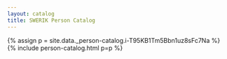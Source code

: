 ```yaml
---
layout: catalog
title: SWERIK Person Catalog
---
```

{% assign p = site.data._person-catalog.i-T95KB1Tm5Bbn1uz8sFc7Na %}
{% include person-catalog.html p=p %}


